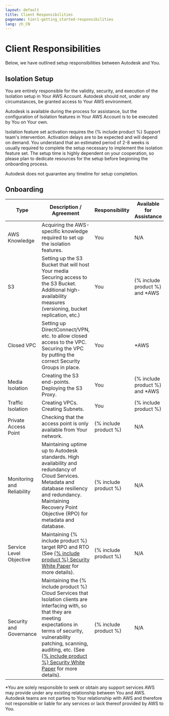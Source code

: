 ```yaml
---
layout: default
title: Client Responsibilities
pagename: tier1-getting_started-responsibilities
lang: zh_CN
---
```

  
# Client Responsibilities

Below, we have outlined setup responsibilities between Autodesk and You. 

## Isolation Setup

You are entirely responsible for the validity, security, and execution of the Isolation setup in Your AWS Account. Autodesk should not, under any circumstances, be granted access to Your AWS environment.
 
Autodesk is available during the process for assistance, but the configuration of Isolation features in Your AWS Account is to be executed by You on Your own.

Isolation feature set activation requires the {% include product %} Support team's intervention. Activation delays are to be expected and will depend on demand. You understand that an estimated period of 2-8 weeks is usually required to complete the setup necessary to implement the isolation feature set. The setup time is highly dependent on your cooperation, so please plan to dedicate resources for the setup before beginning the onboarding process.

Autodesk does not guarantee any timeline for setup completion.

## Onboarding

|Type|	Description / Agreement |	Responsibility	| Available for Assistance|
|--------|-----|----------|---------|
|AWS Knowledge	|	Acquiring the AWS-specific knowledge required to set up the isolation features.	|You	|N/A|
|S3|Setting up the S3 Bucket that will host Your media Securing access to the S3 Bucket. Additional high-availability measures (versioning, bucket replication, etc.)	|You	|{% include product %} and *AWS|
|Closed VPC	|Setting up DirectConnect/VPN, etc. to allow closed access to the VPC. Securing the VPC by putting the correct Security Groups in place.	|You	|*AWS |
|Media Isolation	|Creating the S3 end-points. Deploying the S3 Proxy.	|You|	{% include product %} and *AWS |
|Traffic Isolation	|Creating VPCs. Creating Subnets.|	You|{% include product %}|
|Private Access Point|Checking that the access point is only available from Your network.|	{% include product %}|	N/A|
|Monitoring and Reliability|Maintaining uptime up to Autodesk standards. High availability and redundancy of Cloud Services. Metadata and database resiliency and redundancy. Maintaining Recovery Point Objective (RPO) for metadata and database.	|{% include product %}|N/A|
|Service Level Objective|Maintaining {% include product %} target RPO and RTO (See [{% include product %} Security White Paper](https://support.shotgunsoftware.com/hc/en-us/articles/114094526153-Shotgun-security-white-paper) for more details).|{% include product %}|	N/A|
|Security and Governance |Maintaining the {% include product %} Cloud Services that Isolation clients are interfacing with, so that they are meeting expectations in terms of security, vulnerability patching, scanning, auditing, etc. (See [{% include product %} Security White Paper](https://support.shotgunsoftware.com/hc/en-us/articles/114094526153-Shotgun-security-white-paper) for more details).|	{% include product %}	|N/A|

*You are solely responsible to seek or obtain any support services AWS may provide under any existing relationship between You and AWS. Autodesk teams are not parties to Your relationship with AWS and therefore not responsible or liable for any services or lack thereof provided by AWS to You. 
